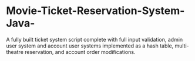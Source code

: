 # Movie-Ticket-Reservation-System-Java-
A fully built ticket system script complete with full input validation, admin user system and account user systems implemented as a hash table, multi-theatre reservation, and account order modifications.
